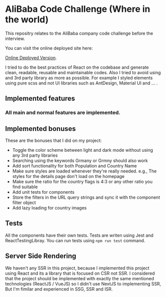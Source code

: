 # AliBaba Code Challenge (Where in the world)

This repositry relates to the AliBaba company code challenge before the interview.

You can visit the online deployed site here:


[Online Deployed Version](https://alibaba-code-challenge.vercel.app/).


I tried to do the best practices of React on the codebase and generate clean, readable, reusable and maintainable codes. Also I tried to avoid using and 3rd party library as more as possible. For example I styled elements using pure scss and not UI libraries such as AntDesign, Material UI and ... .


## Implemented features

### All main and normal features are implemented.

## Implemented bonuses

These are the bonuses that I did on my project:

* Toggle the color scheme between light and dark mode without using any 3rd party libraries
* Searching using the keywords Grmany or Grmny should also work
* Add sort functionality for both Population and Country Name
* Make sure styles are loaded whenever they're really needed. e.g., The styles for the details page don't load on the homepage
* Make sure the ratio for the country flags is 4:3 or any other ratio you find suitable
* Add unit tests for components
* Store the filters in the URL query strings and sync it with the component filter object
* Add lazy loading for country images


## Tests
All the components have their own tests. Tests are writen using Jest and ReactTestingLibray. You can run tests using `npm run test` command.

## Server Side Rendering
We haven't any SSR in this project, because I implemented this project using React and its a library that is focused on CSR not SSR. I considered that the project should be implemented with exactly the same mentioned technologies (ReactJS / VueJS) so I didn't use NextJS to implementing SSR, But I'm fimilar and experienced in SSG, SSR and ISR. 